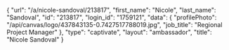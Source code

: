 {
    "url": "\/a\/nicole-sandoval\/213817",
    "first_name": "Nicole",
    "last_name": "Sandoval",
    "id": "213817",
    "login_id": "1759121",
    "data": {
        "profilePhoto": "\/api\/canvas\/logo\/437843135-0.7427517788019.jpg",
        "job_title": "Regional Project Manager"
    },
    "type": "captivate",
    "layout": "ambassador",
    "title": "Nicole Sandoval"
}
